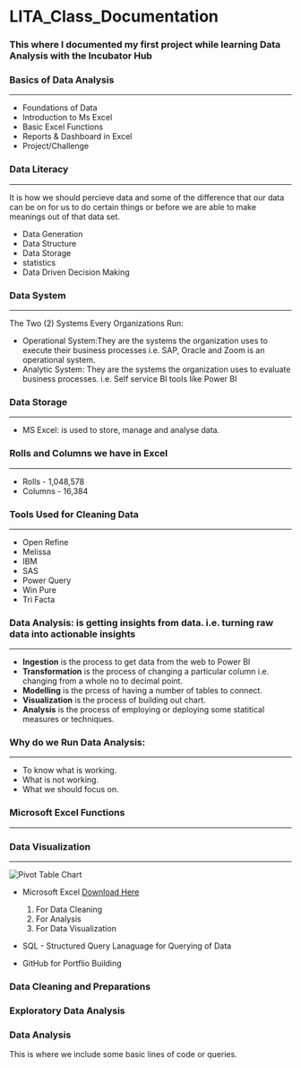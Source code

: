 # LITA_Class_Documentation

### This where I documented my first project while learning Data Analysis with the Incubator Hub

### Basics of Data Analysis 
---
- Foundations of Data
- Introduction to Ms Excel
- Basic Excel Functions
- Reports & Dashboard in Excel
- Project/Challenge

### Data Literacy 
---
It is how we should percieve data and some of the difference that our data can be on for us to do certain things
or before we are able to make meanings out of that data set.
- Data Generation
- Data Structure
- Data Storage
- statistics   
- Data Driven Decision Making
  
### Data System
---
The Two (2) Systems Every Organizations Run:
- Operational System:They are the systems the organization uses to execute their business processes
  i.e. SAP, Oracle and Zoom is an operational system. 
- Analytic System: They are the systems the organization uses to evaluate business processes.
 i.e. Self service BI tools like Power BI

### Data Storage 
---
- MS Excel: is used to store, manage and analyse data. 

### Rolls and Columns we have in Excel 
---
- Rolls   - 1,048,578
- Columns - 16,384
  
### Tools Used for Cleaning Data
---
- Open Refine
- Melissa
- IBM
- SAS
- Power Query
- Win Pure
- Tri Facta

### Data Analysis: is getting insights from data. i.e. turning raw data into actionable insights
---    
- **Ingestion** is the process to get data from the web to Power BI
- **Transformation** is the process of changing a particular column i.e. changing from a whole no to decimal point.
- **Modelling** is the prcess of having a number of tables to connect.
- **Visualization** is the process of building out chart.
- **Analysis** is the process of employing or deploying some statitical measures or techniques.
 
### Why do we Run Data Analysis:
---
- To know what is working.
- What is not working.
- What we should focus on.

### Microsoft Excel Functions 
---


### Data Visualization 
---


![Pivot Table Chart](https://github.com/user-attachments/assets/c8fbdd4c-4528-4f53-9f37-e40747450155)


- Microsoft Excel [Download Here](https://www.microsft.com) 
    1. For Data Cleaning
    2. For Analysis
    3. For Data Visualization
       
- SQL - Structured Query Lanaguage for Querying of Data
- GitHub for Portflio Building 

### Data Cleaning and Preparations

### Exploratory Data Analysis 

### Data Analysis
This is where we include some basic lines of code or queries.
